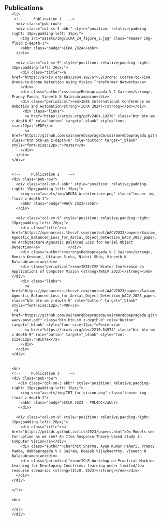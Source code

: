 <h2 id="publications" style="margin: 2px 0px -15px;">Publications</h2>

<div class="publications">
    <ol class="bibliography">

    <li>
     <!--     Publication 1   -->
      <div class="pub-row">
      <div class="col-sm-3 abbr" style="position: relative;padding-right: 15px;padding-left: 15px;">
        <img src="assets/img/ICRA_24_figure_2.jpg" class="teaser img-fluid z-depth-1">
        <abbr class="badge">ICRA 2024</abbr>
      </div>
    
      <div class="col-sm-9" style="position: relative;padding-right: 15px;padding-left: 20px;">
        <div class="title"><a href="https://arxiv.org/abs/2404.19276">C2FDrone: Coarse-to-Fine Drone-to-Drone Detection using Vision Transformer Networks</a>             
        </div>
        <div class="author"><strong>Rebbapragada V C Sairam</strong>, Pranoy Panda, Vineeth N Balasubramanian</div>
        <div class="periodical"><em>IEEE International Conference on Robotics and Automation<strong>(ICRA 2024)</strong></em></div>
         <div class="links">
          <a href="https://arxiv.org/pdf/2404.19276" class="btn btn-sm z-depth-0" role="button" target="_blank" style="font-size:12px;">PDF</a>
          <a href="https://github.com/sairamrebbapragada/sairamrebbapragada.github.io/blob/main/assets/img/ICRA24_poster.pdf" class="btn btn-sm z-depth-0" role="button" target="_blank" style="font-size:12px;">Poster</a>
        </div> 
      </div> 
    </div>

    
    <!--     Publication 2    -->
    <div class="pub-row">
      <div class="col-sm-3 abbr" style="position: relative;padding-right: 15px;padding-left: 15px;">
        <img src="assets/img/ARUBA_Architecture.png" class="teaser img-fluid z-depth-1">
        <abbr class="badge">WACV 2023</abbr>
      </div>

      <div class="col-sm-9" style="position: relative;padding-right: 15px;padding-left: 20px;">
        <div class="title"><a href="https://openaccess.thecvf.com/content/WACV2023/papers/Sairam_ARUBA_An_Architecture-Agnostic_Balanced_Loss_for_Aerial_Object_Detection_WACV_2023_paper.pdf">ARUBA: An Architecture-Agnostic Balanced Loss for Aerial Object Detection</a>             </div>
        <div class="author"><strong>Rebbapragada V C Sairam</strong>, Monish Keswani, Uttaran Sinha, Nishit Shah, Vineeth N Balasubramanian</div>
        <div class="periodical"><em>IEEE/CVF Winter Conference on Applications of Computer Vision <strong>(WACV 2023)</strong></em></div>
        <div class="links">
          <a href="https://openaccess.thecvf.com/content/WACV2023/papers/Sairam_ARUBA_An_Architecture-Agnostic_Balanced_Loss_for_Aerial_Object_Detection_WACV_2023_paper.pdf" class="btn btn-sm z-depth-0" role="button" target="_blank" style="font-size:12px;">PDF</a>
     <a href="https://github.com/sairamrebbapragada/sairamrebbapragada.github.io/blob/main/assets/img/236-wacv-post.pdf" class="btn btn-sm z-depth-0" role="button" target="_blank" style="font-size:12px;">Poster</a>
          <a href="https://arxiv.org/abs/2210.04574" class="btn btn-sm z-depth-0" role="button" target="_blank" style="font-size:12px;">BibTex</a>
        </div> 
      </div> 
    </div>
        
        
    <br>   
    <!--     Publication 3    -->     
    <div class="pub-row">
       <div class="col-sm-3 abbr" style="position: relative;padding-right: 15px;padding-left: 15px;">
        <img src="assets/img/IRT_for_vision.png" class="teaser img-fluid z-depth-1">
        <abbr class="badge">ICLR 2023 - PML4DC</abbr>
       </div>

      <div class="col-sm-9" style="position: relative;padding-right: 15px;padding-left: 20px;">
        <div class="title"><a href="https://pml4dc.github.io/iclr2023/papers.html">Do Models see Corruption as we see? An Item Response Theory based study in Computer Vision</a></div>
        <div class="author">Charchit Sharma, Ayan Kumar Pahari, Pranoy Panda, Rebbapragada V C Sairam, Deepak Vijaykeerthy, Vineeth N Balasubramanian</div>
        <div class="periodical"><em>ICLR Workshop on Practical Machine Learning for Developing Countries: learning under limited/low resource scenarios <strong>(ICLR, 2023)</strong></em></div>
      </div>
    </div>
             
    </li>

    <br>

    </ol>
    </div>




